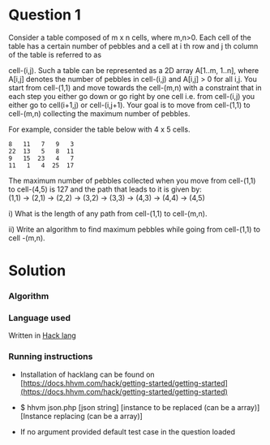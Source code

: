 # Question 1

Consider a table composed of m x n cells, where m,n>0. Each cell of the table has a certain number of
pebbles and a cell at i th row and j th column of the table is referred to as

cell-(i,j). Such a table can be represented as a 2D array  A[1..m, 1..n], where A[i,j] denotes the number of pebbles in cell-(i,j) and A[i,j] > 0 for all i,j. You start from cell-(1,1) and move towards the cell-(m,n) with a constraint that in each step you either go down or go right by one cell i.e. from cell-(i,j) you either go to cell(i+1,j) or cell-(i,j+1). Your goal is to move from cell-(1,1) to cell-(m,n) collecting the maximum number of pebbles.

For example, consider the table below with 4 x 5 cells.
  ```
8   11   7   9   3
22  13   5   8  11
9   15  23   4   7   
11   1   4  25  17  
```

The maximum number of pebbles collected when you move from cell-(1,1) to cell-(4,5) is 127 and the
path that leads to it is given by:  
(1,1) -> (2,1) -> (2,2) -> (3,2) -> (3,3) -> (4,3) -> (4,4) -> (4,5)

i) What is the length of any path from cell-(1,1) to cell-(m,n).

ii) Write an algorithm to find maximum pebbles while going from cell-(1,1) to cell -(m,n).

# Solution

### Algorithm

### Language used
  Written in [Hack lang](http://hacklang.org/)

### Running instructions
  - Installation of hacklang can be found on [https://docs.hhvm.com/hack/getting-started/getting-started](https://docs.hhvm.com/hack/getting-started/getting-started)

  - $ hhvm json.php [json string] [instance to be replaced (can be a array)] [Instance replacing (can be a array)]

  - If no argument provided default test case in the question loaded
